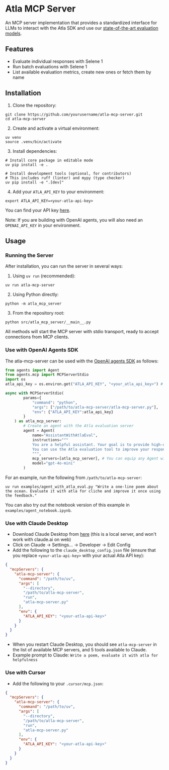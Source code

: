 # Atla MCP Server

An MCP server implementation that provides a standardized interface for LLMs to interact with the Atla SDK and use our [state-of-the-art evaluation models](https://www.atla-ai.com/post/selene-1).

## Features

- Evaluate individual responses with Selene 1
- Run batch evaluations with Selene 1
- List available evaluation metrics, create new ones or fetch them by name

## Installation

1. Clone the repository:

```shell
git clone https://github.com/yourusername/atla-mcp-server.git
cd atla-mcp-server
```

2. Create and activate a virtual environment:

```shell
uv venv
source .venv/bin/activate
```

3. Install dependencies:

```shell
# Install core package in editable mode
uv pip install -e .

# Install development tools (optional, for contributors)
# This includes ruff (linter) and mypy (type checker)
uv pip install -e ".[dev]"
```

4. Add your `ATLA_API_KEY` to your environment:

```shell
export ATLA_API_KEY=<your-atla-api-key>
```

You can find your API key [here](https://www.atla-ai.com/sign-in).

Note: If you are building with OpenAI agents, you will also need an `OPENAI_API_KEY` in your environment.

## Usage

### Running the Server

After installation, you can run the server in several ways:

1. Using `uv run` (recommended):

```shell
uv run atla-mcp-server
```

2. Using Python directly:

```shell
python -m atla_mcp_server
```

3. From the repository root:

```shell
python src/atla_mcp_server/__main__.py
```

All methods will start the MCP server with stdio transport, ready to accept connections from MCP clients.

### Use with OpenAI Agents SDK

The atla-mcp-server can be used with the [OpenAI agents SDK](https://openai.github.io/openai-agents-python/) as follows:

```python
from agents import Agent
from agents.mcp import MCPServerStdio
import os
atla_api_key = os.environ.get("ATLA_API_KEY", "<your_atla_api_key>") # You can also manually set your ATLA_API_KEY here

async with MCPServerStdio(
        params={
            "command": "python",
            "args": ["/path/to/atla-mcp-server/atla-mcp-server.py"],
            "env": {"ATLA_API_KEY":atla_api_key}
        }
    ) as atla_mcp_server:
        # Create an agent with the Atla evaluation server
        agent = Agent(
            name="AssistantWithAtlaEval",
            instructions="""
            You are a helpful assistant. Your goal is to provide high-quality responses to user requests.
            You can use the Atla evaluation tool to improve your responses.
            """,
            mcp_servers=[atla_mcp_server], # You can equip any Agent with Atla's MCP server like this
            model="gpt-4o-mini"
        )
```

For an example, run the following from `/path/to/atla-mcp-server`:

```shell
uv run examples/agent_with_atla_eval.py "Write a one-line poem about the ocean. Evaluate it with atla for cliche and improve it once using the feedback."
```

You can also try out the notebook version of this example in `examples/agent_notebook.ipynb`.

### Use with Claude Desktop

- Download Claude Desktop from [here](https://claude.ai/download) (this is a local server, and won't work with claude.ai on web)
- Click on Claude → Settings… → Developer → Edit Config
- Add the following to the `claude_desktop_config.json` file (ensure that you replace `<your-atla-api-key>` with your actual Atla API key):

```json
{
  "mcpServers": {
    "atla-mcp-server": {
      "command": "/path/to/uv",
      "args": [
        "--directory",
        "/path/to/atla-mcp-server",
        "run",
        "atla-mcp-server.py"
      ],
      "env": {
        "ATLA_API_KEY": "<your-atla-api-key>"
      }
    }
  }
}
```

- When you restart Claude Desktop, you should see `atla-mcp-server` in the list of available MCP servers, and 5 tools available to Claude.
- Example prompt to Claude: `Write a poem, evaluate it with atla for helpfulness`

### Use with Cursor

- Add the following to your `.cursor/mcp.json`:

```json
{
  "mcpServers": {
    "atla-mcp-server": {
      "command": "/path/to/uv",
      "args": [
        "--directory",
        "/path/to/atla-mcp-server",
        "run",
        "atla-mcp-server.py"
      ],
      "env": {
        "ATLA_API_KEY": "<your-atla-api-key>"
      }
    }
  }
}
```
